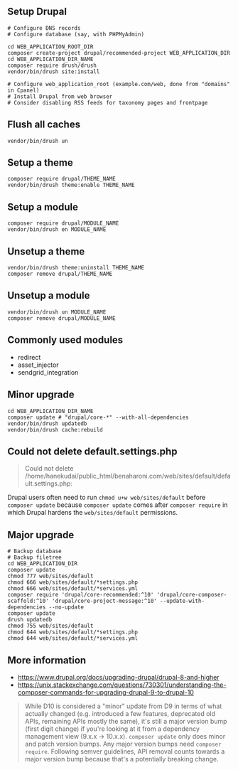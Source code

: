 ## Setup Drupal

```shell
# Configure DNS records
# Configure database (say, with PHPMyAdmin)

cd WEB_APPLICATION_ROOT_DIR
composer create-project drupal/recommended-project WEB_APPLICATION_DIR
cd WEB_APPLICATION_DIR_NAME
composer require drush/drush
vendor/bin/drush site:install

# Configure web_application_root (example.com/web, done from "domains" in Cpanel)
# Install Drupal from web browser
# Consider disabling RSS feeds for taxonomy pages and frontpage
```

## Flush all caches

```shell
vendor/bin/drush un
```

## Setup a theme

```shell
composer require drupal/THEME_NAME
vendor/bin/drush theme:enable THEME_NAME
```

## Setup a module

```shell
composer require drupal/MODULE_NAME
vendor/bin/drush en MODULE_NAME
```

## Unsetup a theme

```shell
vendor/bin/drush theme:uninstall THEME_NAME
composer remove drupal/THEME_NAME
```

## Unsetup a module

```shell
vendor/bin/drush un MODULE_NAME
composer remove drupal/MODULE_NAME
```

## Commonly used modules

* redirect
* asset_injector
* sendgrid_integration

## Minor upgrade

```shell
cd WEB_APPLICATION_DIR_NAME
composer update # "drupal/core-*" --with-all-dependencies
vendor/bin/drush updatedb
vendor/bin/drush cache:rebuild
```

## Could not delete default.settings.php

> Could not delete /home/hanekudai/public_html/benaharoni.com/web/sites/default/default.settings.php:

Drupal users often need to run `chmod u+w web/sites/default` before `composer update` because `composer update` comes after `composer require` in which Drupal hardens the `web/sites/default` permissions.

## Major upgrade

```shell
# Backup database
# Backup filetree
cd WEB_APPLICATION_DIR
composer update
chmod 777 web/sites/default
chmod 666 web/sites/default/*settings.php
chmod 666 web/sites/default/*services.yml
composer require 'drupal/core-recommended:^10' 'drupal/core-composer-scaffold:^10' 'drupal/core-project-message:^10' --update-with-dependencies --no-update
composer update
drush updatedb
chmod 755 web/sites/default
chmod 644 web/sites/default/*settings.php
chmod 644 web/sites/default/*services.yml
```

## More information

* https://www.drupal.org/docs/upgrading-drupal/drupal-8-and-higher
* https://unix.stackexchange.com/questions/730301/understanding-the-composer-commands-for-upgrading-drupal-9-to-drupal-10

> While D10 is considered a "minor" update from D9 in terms of what actually changed (e.g. introduced a few features, deprecated old APIs, remaining APIs mostly the same), it's still a major version bump (first digit change) if you're looking at it from a dependency management view (9.x.x -> 10.x.x). `composer update` only does minor and patch version bumps. Any major version bumps need `composer require`. Following semver guidelines, API removal counts towards a major version bump because that's a potentially breaking change.
